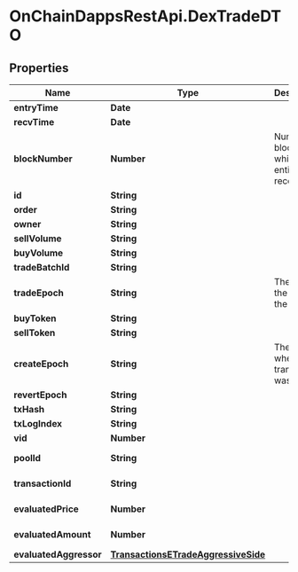 # OnChainDappsRestApi.DexTradeDTO

## Properties

Name | Type | Description | Notes
------------ | ------------- | ------------- | -------------
**entryTime** | **Date** |  | [optional] 
**recvTime** | **Date** |  | [optional] 
**blockNumber** | **Number** | Number of block in which entity was recorded. | [optional] 
**id** | **String** |  | [optional] 
**order** | **String** |  | [optional] 
**owner** | **String** |  | [optional] 
**sellVolume** | **String** |  | [optional] 
**buyVolume** | **String** |  | [optional] 
**tradeBatchId** | **String** |  | [optional] 
**tradeEpoch** | **String** | The date of the end of the batch. | [optional] 
**buyToken** | **String** |  | [optional] 
**sellToken** | **String** |  | [optional] 
**createEpoch** | **String** | The date where the transaction was mined. | [optional] 
**revertEpoch** | **String** |  | [optional] 
**txHash** | **String** |  | [optional] 
**txLogIndex** | **String** |  | [optional] 
**vid** | **Number** |  | [optional] 
**poolId** | **String** |  | [optional] [readonly] 
**transactionId** | **String** |  | [optional] [readonly] 
**evaluatedPrice** | **Number** |  | [optional] [readonly] 
**evaluatedAmount** | **Number** |  | [optional] [readonly] 
**evaluatedAggressor** | [**TransactionsETradeAggressiveSide**](TransactionsETradeAggressiveSide.md) |  | [optional] 


